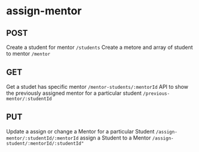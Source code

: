# assign-mentor

## POST
Create a student for mentor `/students`
Create a metore and array of student to mentor `/mentor`

## GET
Get a studet has specific mentor `/mentor-students/:mentorId`
API to show the previously assigned mentor for a particular student `/previous-mentor/:studentId`

## PUT
Update a assign or change a Mentor for a particular Student `/assign-mentor/:studentId/:mentorId`
assign a Student to a Mentor `/assign-student/:mentorId/:studentId"`

